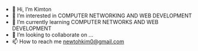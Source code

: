 - 👋 Hi, I’m Kimton
- 👀 I’m interested in COMPUTER NETWORKING AND WEB DEVELOPMENT
- 🌱 I’m currently learning COMPUTER NETWORKS AND WEB DEVELOPMENT
- 💞️ I’m looking to collaborate on ...
- 📫 How to reach me newtohkim0@gmail.com 

<!---
Kimton01/Kimton01 is a ✨ special ✨ repository because its `README.md` (this file) appears on your GitHub profile.
You can click the Preview link to take a look at your changes.
--->
